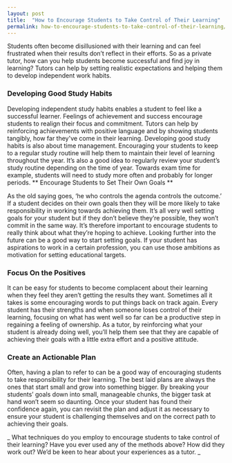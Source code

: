```yaml
---
layout: post
title:  "How to Encourage Students to Take Control of Their Learning"
permalink: how-to-encourage-students-to-take-control-of-their-learning/
---
```

Students often become disillusioned with their learning and can feel
frustrated when their results don’t reflect in their efforts. So as a private
tutor, how can you help students become successful and find joy in learning?
Tutors can help by setting realistic expectations and helping them to develop
independent work habits.

### Developing Good Study Habits

Developing independent study habits enables a student to feel like a
successful learner. Feelings of achievement and success encourage students to
realign their focus and commitment. Tutors can help by reinforcing
achievements with positive language and by showing students tangibly, how far
they've come in their learning. Developing good study habits is also about
time management. Encouraging your students to keep to a regular study routine
will help them to maintain their level of learning throughout the year. It’s
also a good idea to regularly review your student’s study routine depending on
the time of year. Towards exam time for example, students will need to study
more often and probably for longer periods. ** Encourage Students to Set Their
Own Goals **

As the old saying goes, ‘he who controls the agenda controls the outcome.’ If
a student decides on their own goals then they will be more likely to take
responsibility in working towards achieving them. It’s all very well setting
goals for your student but if they don’t believe they’re possible, they won’t
commit in the same way. It’s therefore important to encourage students to
really think about what they’re hoping to achieve. Looking further into the
future can be a good way to start setting goals. If your student has
aspirations to work in a certain profession, you can use those ambitions as
motivation for setting educational targets.

### Focus On the Positives

It can be easy for students to become complacent about their learning when they feel they aren’t getting the results they want. Sometimes all it takes is some encouraging words to put things back on track again. Every student has their strengths and when someone loses control of their learning, focusing on what has went well so far can be a productive step in regaining a feeling of ownership. As a tutor, by reinforcing what your student is already doing well, you’ll help them see that they are capable of achieving their goals with a little extra effort and a positive attitude. 

### Create an Actionable Plan

Often, having a plan to refer to can be a good way of encouraging students to
take responsibility for their learning. The best laid plans are always the
ones that start small and grow into something bigger. By breaking your
students’ goals down into small, manageable chunks, the bigger task at hand
won’t seem so daunting. Once your student has found their confidence again,
you can revisit the plan and adjust it as necessary to ensure your student is
challenging themselves and on the correct path to achieving their goals.

_ What techniques do you employ to encourage students to take control of their
learning? Have you ever used any of the methods above? How did they work out?
We’d be keen to hear about your experiences as a tutor. _
